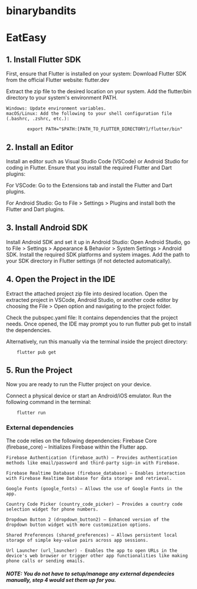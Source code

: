 # binarybandits

# EatEasy

## 1. Install Flutter SDK

First, ensure that Flutter is installed on your system:
Download Flutter SDK from the official Flutter website: flutter.dev

Extract the zip file to the desired location on your system.
Add the flutter/bin directory to your system's environment PATH.

    Windows: Update environment variables.
    macOS/Linux: Add the following to your shell configuration file (.bashrc, .zshrc, etc.):

            export PATH="$PATH:[PATH_TO_FLUTTER_DIRECTORY]/flutter/bin"

## 2. Install an Editor

Install an editor such as Visual Studio Code (VSCode) or Android Studio for coding in Flutter. Ensure that you install the required Flutter and Dart plugins:

For VSCode:
Go to the Extensions tab and install the Flutter and Dart plugins.

For Android Studio:
Go to File > Settings > Plugins and install both the Flutter and Dart plugins.

## 3. Install Android SDK

Install Android SDK and set it up in Android Studio:
Open Android Studio, go to File > Settings > Appearance & Behavior > System Settings > Android SDK.
Install the required SDK platforms and system images.
Add the path to your SDK directory in Flutter settings (if not detected automatically).

## 4. Open the Project in the IDE

Extract the attached project zip file into desired location.
Open the extracted project in VSCode, Android Studio, or another code editor by choosing the File > Open option and navigating to the project folder.

Check the pubspec.yaml file: It contains dependencies that the project needs. Once opened, the IDE may prompt you to run flutter pub get to install the dependencies.

Alternatively, run this manually via the terminal inside the project directory:

        flutter pub get

## 5. Run the Project

Now you are ready to run the Flutter project on your device.

Connect a physical device or start an Android/iOS emulator.
Run the following command in the terminal:

        flutter run

### External dependencies

The code relies on the following dependencies:
Firebase Core (firebase_core) – Initializes Firebase within the Flutter app.

    Firebase Authentication (firebase_auth) – Provides authentication methods like email/password and third-party sign-in with Firebase.

    Firebase Realtime Database (firebase_database) – Enables interaction with Firebase Realtime Database for data storage and retrieval.

    Google Fonts (google_fonts) – Allows the use of Google Fonts in the app.

    Country Code Picker (country_code_picker) – Provides a country code selection widget for phone numbers.

    Dropdown Button 2 (dropdown_button2) – Enhanced version of the dropdown button widget with more customization options.

    Shared Preferences (shared_preferences) – Allows persistent local storage of simple key-value pairs across app sessions.

    Url Launcher (url_launcher) - Enables the app to open URLs in the device's web browser or trigger other app functionalities like making phone calls or sending emails.

##### NOTE: You do not have to setup/manage any external dependecies manually, step 4 would set them up for you.
